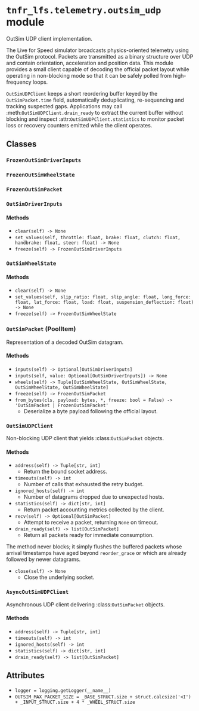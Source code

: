 # `tnfr_lfs.telemetry.outsim_udp` module
OutSim UDP client implementation.

The Live for Speed simulator broadcasts physics-oriented telemetry using
the OutSim protocol.  Packets are transmitted as a binary structure over
UDP and contain orientation, acceleration and position data.  This
module provides a small client capable of decoding the official packet
layout while operating in non-blocking mode so that it can be safely
polled from high-frequency loops.

``OutSimUDPClient`` keeps a short reordering buffer keyed by the
``OutSimPacket.time`` field, automatically deduplicating, re-sequencing
and tracking suspected gaps.  Applications may call
:meth:`OutSimUDPClient.drain_ready` to extract the current buffer without
blocking and inspect :attr:`OutSimUDPClient.statistics` to monitor
packet loss or recovery counters emitted while the client operates.

## Classes
### `FrozenOutSimDriverInputs`

### `FrozenOutSimWheelState`

### `FrozenOutSimPacket`

### `OutSimDriverInputs`

#### Methods
- `clear(self) -> None`
- `set_values(self, throttle: float, brake: float, clutch: float, handbrake: float, steer: float) -> None`
- `freeze(self) -> FrozenOutSimDriverInputs`

### `OutSimWheelState`

#### Methods
- `clear(self) -> None`
- `set_values(self, slip_ratio: float, slip_angle: float, long_force: float, lat_force: float, load: float, suspension_deflection: float) -> None`
- `freeze(self) -> FrozenOutSimWheelState`

### `OutSimPacket` (PoolItem)
Representation of a decoded OutSim datagram.

#### Methods
- `inputs(self) -> Optional[OutSimDriverInputs]`
- `inputs(self, value: Optional[OutSimDriverInputs]) -> None`
- `wheels(self) -> Tuple[OutSimWheelState, OutSimWheelState, OutSimWheelState, OutSimWheelState]`
- `freeze(self) -> FrozenOutSimPacket`
- `from_bytes(cls, payload: bytes, *, freeze: bool = False) -> 'OutSimPacket | FrozenOutSimPacket'`
  - Deserialize a byte payload following the official layout.

### `OutSimUDPClient`
Non-blocking UDP client that yields :class:`OutSimPacket` objects.

#### Methods
- `address(self) -> Tuple[str, int]`
  - Return the bound socket address.
- `timeouts(self) -> int`
  - Number of calls that exhausted the retry budget.
- `ignored_hosts(self) -> int`
  - Number of datagrams dropped due to unexpected hosts.
- `statistics(self) -> dict[str, int]`
  - Return packet accounting metrics collected by the client.
- `recv(self) -> Optional[OutSimPacket]`
  - Attempt to receive a packet, returning ``None`` on timeout.
- `drain_ready(self) -> list[OutSimPacket]`
  - Return all packets ready for immediate consumption.

The method never blocks; it simply flushes the buffered packets whose
arrival timestamps have aged beyond ``reorder_grace`` or which are
already followed by newer datagrams.
- `close(self) -> None`
  - Close the underlying socket.

### `AsyncOutSimUDPClient`
Asynchronous UDP client delivering :class:`OutSimPacket` objects.

#### Methods
- `address(self) -> Tuple[str, int]`
- `timeouts(self) -> int`
- `ignored_hosts(self) -> int`
- `statistics(self) -> dict[str, int]`
- `drain_ready(self) -> list[OutSimPacket]`

## Attributes
- `logger = logging.getLogger(__name__)`
- `OUTSIM_MAX_PACKET_SIZE = _BASE_STRUCT.size + struct.calcsize('<I') + _INPUT_STRUCT.size + 4 * _WHEEL_STRUCT.size`

